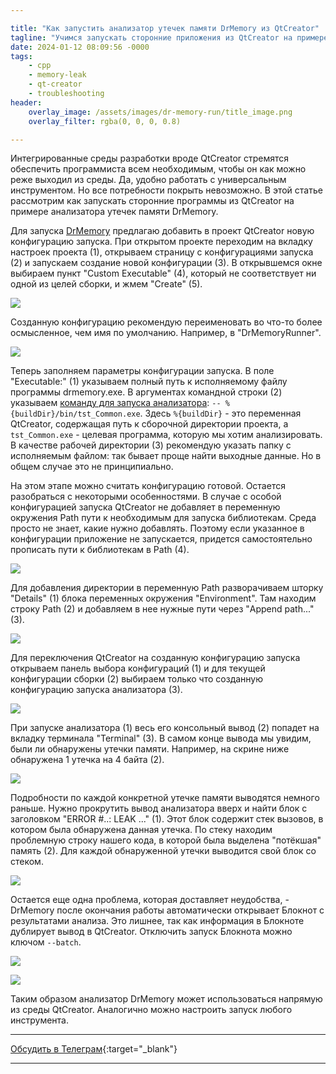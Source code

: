 ```yaml
---

title: "Как запустить анализатор утечек памяти DrMemory из QtCreator"
tagline: "Учимся запускать сторонние приложения из QtCreator на примере DrMemory"
date: 2024-01-12 08:09:56 -0000
tags: 
    - cpp
    - memory-leak
    - qt-creator
    - troubleshooting
header:
    overlay_image: /assets/images/dr-memory-run/title_image.png
    overlay_filter: rgba(0, 0, 0, 0.8)

---
```


Интегрированные среды разработки вроде QtCreator стремятся обеспечить программиста всем необходимым, чтобы он как можно реже выходил из среды. Да, удобно работать с универсальным инструментом. Но все потребности покрыть невозможно. В этой статье рассмотрим как запускать сторонние программы из QtCreator на примере анализатора утечек памяти DrMemory.

Для запуска [DrMemory](https://drmemory.org/) предлагаю добавить в проект QtCreator новую конфигурацию запуска. При открытом проекте переходим на вкладку настроек проекта (1), открываем страницу с конфигурациями запуска (2) и запускаем создание новой конфигурации (3). В открывшемся окне выбираем пункт "Custom Executable" (4), который не соответствует ни одной из целей сборки, и жмем "Create" (5).

![](/assets/images/dr-memory-run/3201b167-f68b-472e-9018-b669902a64e4.png)

Созданную конфигурацию рекомендую переименовать во что-то более осмысленное, чем имя по умолчанию. Например, в "DrMemoryRunner".

![](/assets/images/dr-memory-run/b5e7d752-f562-4425-9422-c19626a77dd5.png)

Теперь заполняем параметры конфигурации запуска. В поле "Executable:" (1) указываем полный путь к исполняемому файлу программы drmemory.exe. В аргументах командной строки (2) указываем [команду для запуска анализатора](https://drmemory.org/page_running.html#sec_invocation): `-- %{buildDir}/bin/tst_Common.exe`. Здесь `%{buildDir}` - это переменная QtCreator, содержащая путь к сборочной директории проекта, а `tst_Common.exe` - целевая программа, которую мы хотим анализировать. В качестве рабочей директории (3) рекомендую указать папку с исполняемым файлом: так бывает проще найти выходные данные. Но в общем случае это не принципиально.

На этом этапе можно считать конфигурацию готовой. Остается разобраться с некоторыми особенностями. В случае с особой конфигурацией запуска QtCreator не добавляет в переменную окружения Path пути к необходимым для запуска библиотекам. Среда просто не знает, какие нужно добавлять. Поэтому если указанное в конфигурации приложение не запускается, придется самостоятельно прописать пути к библиотекам в Path (4).

![](/assets/images/dr-memory-run/e56f7d55-09ae-4704-9f04-8719cdf3f3df.png)

Для добавления директории в переменную Path разворачиваем шторку "Details" (1) блока переменных окружения "Environment". Там находим строку Path (2) и добавляем в нее нужные пути через "Append path..." (3).

![](/assets/images/dr-memory-run/632d5cab-cafe-43a5-ba8b-9984a19ef4e0.png)

Для переключения QtCreator на созданную конфигурацию запуска открываем панель выбора конфигураций (1) и для текущей конфигурации сборки (2) выбираем только что созданную конфигурацию запуска анализатора (3).

![](/assets/images/dr-memory-run/a72020c3-b3fb-4838-b1e4-6d91546e7762.png)

При запуске анализатора (1) весь его консольный вывод (2) попадет на вкладку терминала "Terminal" (3). В самом конце вывода мы увидим, были ли обнаружены утечки памяти. Например, на скрине ниже обнаружена 1 утечка на 4 байта (2).

![](/assets/images/dr-memory-run/5b097293-a587-480f-bfa3-ad692829dacd.png)

Подробности по каждой конкретной утечке памяти выводятся немного раньше. Нужно прокрутить вывод анализатора вверх и найти блок с заголовком "ERROR #..: LEAK ..." (1). Этот блок содержит стек вызовов, в котором была обнаружена данная утечка. По стеку находим проблемную строку нашего кода, в которой была выделена "потёкшая" память (2). Для каждой обнаруженной утечки выводится свой блок со стеком.

![](/assets/images/dr-memory-run/ea96d107-cbf6-43f8-aee6-6ca59473c434.png)

Остается еще одна проблема, которая доставляет неудобства, - DrMemory после окончания работы автоматически открывает Блокнот с результатами анализа. Это лишнее, так как информация в Блокноте дублирует вывод в QtCreator. Отключить запуск Блокнота можно ключом `--batch`.

![](/assets/images/dr-memory-run/3fabef94-5656-4eb4-ab30-e0045b879191.png)

![](/assets/images/dr-memory-run/6140173f-289c-4792-b207-0506fdc4b8fc.png)

Таким образом анализатор DrMemory может использоваться напрямую из среды QtCreator. Аналогично можно настроить запуск любого инструмента.

---

<i class="fab fa-telegram" aria-hidden="true"></i> [Обсудить в Телеграм](https://t.me/mediocre_developer/51){:target="_blank"}

---
